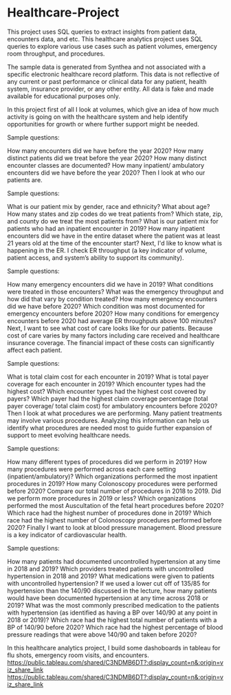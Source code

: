 # Healthcare-Project
This project uses SQL queries to extract insights from patient data, encounters data, and etc.
This healthcare analytics project uses SQL queries to explore various use cases such as patient volumes, emergency room throughput, and procedures.

The sample data is generated from Synthea and not associated with a specific electronic healthcare record platform. This data is not reflective of any current or past performance or clinical data for any patient, health system, insurance provider, or any other entity. All data is fake and made available for educational purposes only.

In this project first of all I look at volumes, which give an idea of how much activity is going on with the healthcare system and help identify opportunities for growth or where further support might be needed.

Sample questions:

How many encounters did we have before the year 2020?
How many distinct patients did we treat before the year 2020?
How many distinct encounter classes are documented?
How many inpatient/ ambulatory encounters did we have before the year 2020?
Then I look at who our patients are.

Sample questions:

What is our patient mix by gender, race and ethnicity?
What about age?
How many states and zip codes do we treat patients from?
Which state, zip, and county do we treat the most patients from?
What is our patient mix for patients who had an inpatient encounter in 2019?
How many inpatient encounters did we have in the entire dataset where the patient was at least 21 years old at the time of the encounter start?
Next, I'd like to know what is happening in the ER. I check ER throughput (a key indicator of volume, patient access, and system’s ability to support its community).

Sample questions:

How many emergency encounters did we have in 2019?
What conditions were treated in those encounters?
What was the emergency throughput and how did that vary by condition treated?
How many emergency encounters did we have before 2020?
Which condition was most documented for emergency encounters before 2020?
How many conditions for emergency encounters before 2020 had average ER throughputs above 100 minutes?
Next, I want to see what cost of care looks like for our patients. Because cost of care varies by many factors including care received and healthcare insurance coverage. The financial impact of these costs can significantly affect each patient.

Sample questions:

What is total claim cost for each encounter in 2019?
What is total payer coverage for each encounter in 2019?
Which encounter types had the highest cost?
Which encounter types had the highest cost covered by payers?
Which payer had the highest claim coverage percentage (total payer coverage/ total claim cost) for ambulatory encounters before 2020?
Then I look at what procedures we are performing. Many patient treatments may involve various procedures. Analyzing this information can help us identify what procedures are needed most to guide further expansion of support to meet evolving healthcare needs.

Sample questions:

How many different types of procedures did we perform in 2019?
How many procedures were performed across each care setting (inpatient/ambulatory)?
Which organizations performed the most inpatient procedures in 2019?
How many Colonoscopy procedures were performed before 2020?
Compare our total number of procedures in 2018 to 2019. Did we perform more procedures in 2019 or less?
Which organizations performed the most Auscultation of the fetal heart procedures before 2020?
Which race had the highest number of procedures done in 2019?
Which race had the highest number of Colonoscopy procedures performed before 2020?
Finally I want to look at blood pressure management. Blood pressure is a key indicator of cardiovascular health.

Sample questions:

How many patients had documented uncontrolled hypertension at any time in 2018 and 2019?
Which providers treated patients with uncontrolled hypertension in 2018 and 2019?
What medications were given to patients with uncontrolled hypertension?
If we used a lower cut off of 135/85 for hypertension than the 140/90 discussed in the lecture, how many patients would have been documented hypertension at any time across 2018 or 2019?
What was the most commonly prescribed medication to the patients with hypertension (as identified as having a BP over 140/90 at any point in 2018 or 2019)?
Which race had the highest total number of patients with a BP of 140/90 before 2020?
Which race had the highest percentage of blood pressure readings that were above 140/90 and taken before 2020?

In this healthcare analytics project, I build some dashoboards in tableau for flu shots, emergency room visits, and encounters.
https://public.tableau.com/shared/C3NDMB6DT?:display_count=n&:origin=viz_share_link
https://public.tableau.com/shared/C3NDMB6DT?:display_count=n&:origin=viz_share_link
